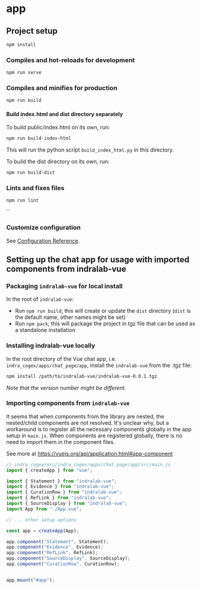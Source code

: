 # app

## Project setup
```sh
npm install
```

### Compiles and hot-reloads for development
```sh
npm run serve
```

### Compiles and minifies for production
```sh
npm run build
```

#### Build index.html and dist directory separately

To build public/index.html on its own, run:
```sh
npm run build-index-html
```
This will run the python script `build_index_html.py` in this directory.

To build the dist directory on its own, run:
```sh
npm run build-dist
```

### Lints and fixes files
```sh
npm run lint
```
``
### Customize configuration
See [Configuration Reference](https://cli.vuejs.org/config/).

## Setting up the chat app for usage with imported components from indralab-vue

### Packaging `indralab-vue` for local install
In the root of `indralab-vue`:

- Run `npm run build`; this will create or update the `dist` directory (`dist` is the default name, other names might 
  be set)
- Run `npm pack`; this will package the project in tgz file that can be used as a standalone installation

### Installing indralab-vue locally

In the root directory of the Vue chat app, i.e. `indra_cogex/apps/chat_page/app`, install the `indralab-vue` from the 
.tgz file:

```sh
npm install /path/to/indralab-vue/indralab-vue-0.0.1.tgz
```

_Note that the version number might be different._

### Importing components from `indralab-vue`

It seems that when components from the library are nested, the nested/child components are not resolved. It's unclear 
why, but a workaround is to register all the necessary components globally in the app setup in `main.js`. When 
components are registered globally, there is no need to import them in the component files.

See more at https://vuejs.org/api/application.html#app-component

```js
// indra_cogex/src/indra_cogex/apps/chat_page/app/src/main.js
import { createApp } from "vue";

import { Statement } from "indralab-vue";
import { Evidence } from "indralab-vue";
import { CurationRow } from "indralab-vue";
import { RefLink } from "indralab-vue";
import { SourceDisplay } from "indralab-vue";
import App from "./App.vue";

// ... other setup options

const app = createApp(App);

app.component("Statement", Statement);
app.component("Evidence", Evidence);
app.component("RefLink", RefLink);
app.component("SourceDisplay", SourceDisplay);
app.component("CurationRow", CurationRow);


app.mount("#app");
```
